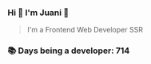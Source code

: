 ### Hi 👋 I&#39;m Juani 🦁

> I&#39;m a Frontend Web Developer SSR

### 📚 Days being a developer: 714
